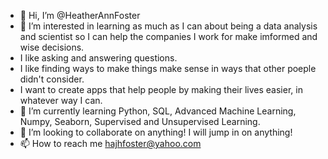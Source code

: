 - 👋 Hi, I’m @HeatherAnnFoster
- 👀 I’m interested in learning as much as I can about being a data analysis and scientist so I can help the companies I work for make imformed and wise decisions.  
- I like asking and answering questions.  
- I like finding ways to make things make sense in ways that other poeple didn't consider.
- I want to create apps that help people by making their lives easier, in whatever way I can.
- 🌱 I’m currently learning Python, SQL, Advanced Machine Learning, Numpy, Seaborn, Supervised and Unsupervised Learning.
- 💞️ I’m looking to collaborate on anything!  I will jump in on anything!
- 📫 How to reach me hajhfoster@yahoo.com

<!---
HeatherAnnFoster/HeatherAnnFoster is a ✨ special ✨ repository because its `README.md` (this file) appears on your GitHub profile.
You can click the Preview link to take a look at your changes.
--->

